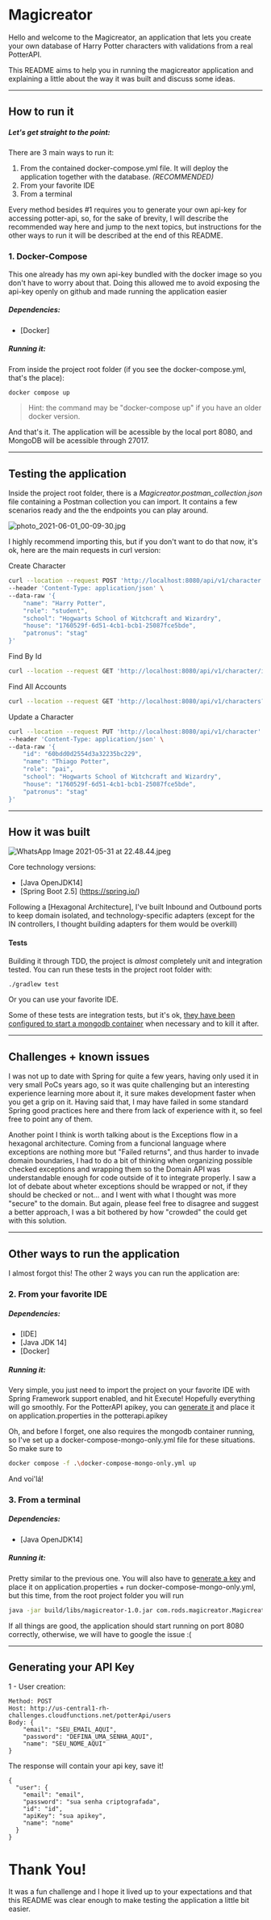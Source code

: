 # Magicreator
Hello and welcome to the Magicreator, an application that lets you create your own database of Harry Potter characters with validations from a real PotterAPI. 

This README aims to help you in running the magicreator application and explaining a little about the way it was built and discuss some ideas. 

---
## How to run it
##### Let's get straight to the point:

There are 3 main ways to run it:  

1. From the contained docker-compose.yml file. It will deploy the application together with the database. *(RECOMMENDED)*
3. From your favorite IDE
4. From a terminal

Every method besides #1 requires you to generate your own api-key for accessing potter-api, so, for the sake of brevity, I will describe the recommended way here and jump to the next topics, but instructions for the other ways to run it will be described at the end of this README.

### 1. Docker-Compose
This one already has my own api-key bundled with the docker image so you don't have to worry about that. Doing this allowed me to avoid exposing the api-key openly on github and made running the application easier

##### Dependencies:
- [Docker]

##### Running it:
From inside the project root folder (if you see the docker-compose.yml, that's the place):
```sh
docker compose up
```
> Hint: the command may be "docker-compose up" if you have an older docker version.

And that's it. The application will be acessible by the local port 8080, and MongoDB will be acessible through 27017.

-----

## Testing the application

Inside the project root folder, there is a *Magicreator.postman_collection.json* file containing a Postman collection you can import. It contains a few scenarios ready and the the endpoints you can play around. 

![photo_2021-06-01_00-09-30.jpg](https://www.dropbox.com/s/813l93nl8x97lsw/photo_2021-06-07_04-59-44.jpg?dl=0&raw=1)

I highly recommend importing this, but if you don't want to do that now, it's ok, here are the main requests in curl version:

Create Character

```sh
curl --location --request POST 'http://localhost:8080/api/v1/character' \
--header 'Content-Type: application/json' \
--data-raw '{
    "name": "Harry Potter",
    "role": "student",
    "school": "Hogwarts School of Witchcraft and Wizardry",
    "house": "1760529f-6d51-4cb1-bcb1-25087fce5bde",
    "patronus": "stag"
}'
```

Find By Id
```sh
curl --location --request GET 'http://localhost:8080/api/v1/character/insira-o-id-aqui'
```

Find All Accounts
```sh
curl --location --request GET 'http://localhost:8080/api/v1/characters?page=0'
```

Update a Character
```sh
curl --location --request PUT 'http://localhost:8080/api/v1/character' \
--header 'Content-Type: application/json' \
--data-raw '{
    "id": "60bdd0d2554d3a32235bc229",
    "name": "Thiago Potter",
    "role": "pai",
    "school": "Hogwarts School of Witchcraft and Wizardry",
    "house": "1760529f-6d51-4cb1-bcb1-25087fce5bde",
    "patronus": "stag"
}'
```

-----
## How it was built

![WhatsApp Image 2021-05-31 at 22.48.44.jpeg](https://www.dropbox.com/s/vai3jgcbj9z617h/photo_2021-06-07_05-14-39.jpg?dl=0&raw=1)

Core technology versions:
- [Java OpenJDK14]
- [Spring Boot 2.5] (https://spring.io/)

Following a [Hexagonal Architecture], I've built Inbound and Outbound ports to keep domain isolated, and technology-specific adapters (except for the IN controllers, I thought building adapters for them would be overkill)

#### Tests
Building it through TDD, the project is *almost* completely unit and integration tested. You can run these tests in the project root folder with:
```sh
./gradlew test
```

Or you can use your favorite IDE.

Some of these tests are integration tests, but it's ok, [they have been configured to start a mongodb container](https://www.testcontainers.org/) when necessary and to kill it after.

----

## Challenges + known issues

I was not up to date with Spring for quite a few years, having only used it in very small PoCs years ago, so it was quite challenging but an interesting experience learning more about it, it sure makes development faster when you get a grip on it. Having said that, I may have failed in some standard Spring good practices here and there from lack of experience with it, so feel free to point any of them. 

Another point I think is worth talking about is the Exceptions flow in a hexagonal architecture. Coming from a funcional language where exceptions are nothing more but "Failed returns", and thus harder to invade domain boundaries, I had to do a bit of thinking when organizing possible checked exceptions and wrapping them so the Domain API was understandable enough for code outside of it to integrate properly. I saw a lot of debate about wheter exceptions should be wrapped or not, if they should be checked or not... and I went with what I thought was more "secure" to the domain. But again, please feel free to disagree and suggest a better approach, I was a bit bothered by how "crowded" the could get with this solution.

----

## Other ways to run the application
I almost forgot this!
The other 2 ways you can run the application are:

### 2. From your favorite IDE
##### Dependencies:
- [IDE]
- [Java JDK 14]
- [Docker]

##### Running it:
Very simple, you just need to import the project on your favorite IDE with Spring Framework support enabled, and hit Execute! Hopefully everything will go smoothly. For the PotterAPI apikey, you can [generate it](#generating-your-api-key) and place it on application.properties in the potterapi.apikey

Oh, and before I forget, one also requires the mongodb container running, so I've set up a docker-compose-mongo-only.yml file for these situations. So make sure to 
```sh
docker compose -f .\docker-compose-mongo-only.yml up
```

And voi'lá!

### 3. From a terminal
##### Dependencies:
- [Java OpenJDK14]

##### Running it:
Pretty similar to the previous one. You will also have to [generate a key](#generate-your-api-key) and place it on application.properties + run docker-compose-mongo-only.yml, but this time, from the root project folder you will run

```sh
java -jar build/libs/magicreator-1.0.jar com.rods.magicreator.MagicreatorApplication
```

If all things are good, the application should start running on port 8080 correctly, otherwise, we will have to google the issue :(

----

## Generating your API Key

1 - User creation:
```
Method: POST
Host: http://us-central1-rh-challenges.cloudfunctions.net/potterApi/users
Body: {
	"email": "SEU_EMAIL_AQUI",
	"password": "DEFINA_UMA_SENHA_AQUI",
	"name": "SEU_NOME_AQUI"
}
```

The response will contain your api key, save it!
```
{
  "user": {
    "email": "email",
    "password": "sua senha criptografada",
    "id": "id",
    "apiKey": "sua apikey",
    "name": "nome"
  }
}
```

# Thank You!

It was a fun challenge and I hope it lived up to your expectations and that this README was clear enough to make testing the application a little bit easier. 
